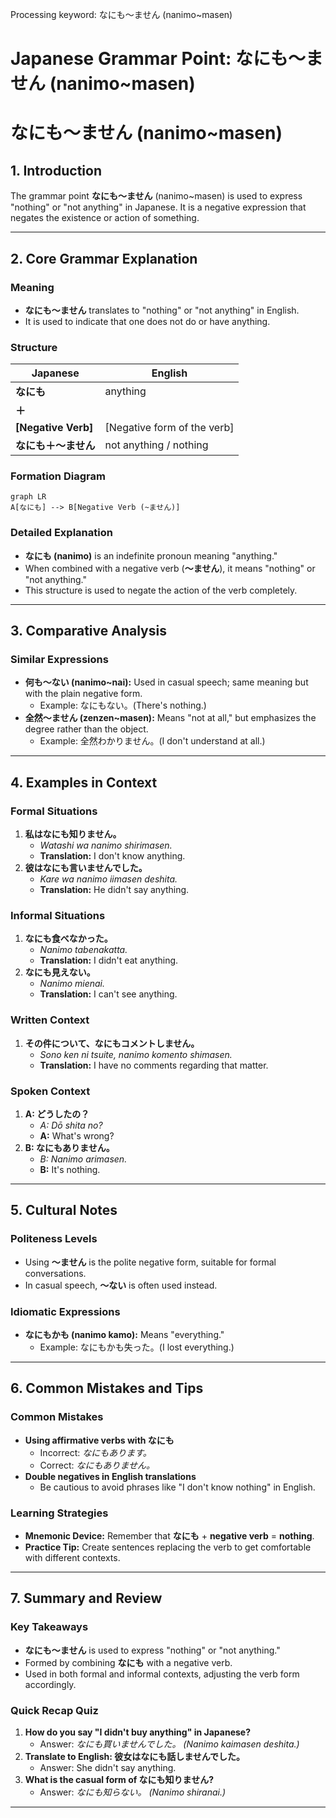 Processing keyword: なにも～ません (nanimo~masen)
# Japanese Grammar Point: なにも～ません (nanimo~masen)
# なにも～ません (nanimo~masen)
## 1. Introduction
The grammar point **なにも～ません** (nanimo~masen) is used to express "nothing" or "not anything" in Japanese. It is a negative expression that negates the existence or action of something.

---
## 2. Core Grammar Explanation
### Meaning
- **なにも～ません** translates to "nothing" or "not anything" in English.
- It is used to indicate that one does not do or have anything.
### Structure
| Japanese            | English                       |
| ------------------- | ----------------------------- |
| **なにも**          | anything                       |
| **＋**              |                               |
| **[Negative Verb]** | [Negative form of the verb]   |
| **なにも＋～ません**   | not anything / nothing        |
### Formation Diagram
```mermaid
graph LR
A[なにも] --> B[Negative Verb (~ません)]
```
### Detailed Explanation
- **なにも (nanimo)** is an indefinite pronoun meaning "anything."
- When combined with a negative verb (**～ません**), it means "nothing" or "not anything."
- This structure is used to negate the action of the verb completely.
---
## 3. Comparative Analysis
### Similar Expressions
- **何も～ない (nanimo~nai):** Used in casual speech; same meaning but with the plain negative form.
  - Example: なにもない。(There's nothing.)
- **全然～ません (zenzen~masen):** Means "not at all," but emphasizes the degree rather than the object.
  - Example: 全然わかりません。(I don't understand at all.)
---
## 4. Examples in Context
### Formal Situations
1. **私はなにも知りません。**
   - *Watashi wa nanimo shirimasen.*
   - **Translation:** I don't know anything.
2. **彼はなにも言いませんでした。**
   - *Kare wa nanimo iimasen deshita.*
   - **Translation:** He didn't say anything.
### Informal Situations
1. **なにも食べなかった。**
   - *Nanimo tabenakatta.*
   - **Translation:** I didn't eat anything.
2. **なにも見えない。**
   - *Nanimo mienai.*
   - **Translation:** I can't see anything.
### Written Context
1. **その件について、なにもコメントしません。**
   - *Sono ken ni tsuite, nanimo komento shimasen.*
   - **Translation:** I have no comments regarding that matter.
### Spoken Context
1. **A: どうしたの？**
   - *A: Dō shita no?*
   - **A:** What's wrong?
2. **B: なにもありません。**
   - *B: Nanimo arimasen.*
   - **B:** It's nothing.
---
## 5. Cultural Notes
### Politeness Levels
- Using **～ません** is the polite negative form, suitable for formal conversations.
- In casual speech, **～ない** is often used instead.
### Idiomatic Expressions
- **なにもかも (nanimo kamo):** Means "everything."
  - Example: なにもかも失った。(I lost everything.)
---
## 6. Common Mistakes and Tips
### Common Mistakes
- **Using affirmative verbs with なにも**
  - Incorrect: *なにもあります。*
  - Correct: *なにもありません。*
- **Double negatives in English translations**
  - Be cautious to avoid phrases like "I don't know nothing" in English.
### Learning Strategies
- **Mnemonic Device:** Remember that **なにも** + **negative verb** = **nothing**.
- **Practice Tip:** Create sentences replacing the verb to get comfortable with different contexts.
---
## 7. Summary and Review
### Key Takeaways
- **なにも～ません** is used to express "nothing" or "not anything."
- Formed by combining **なにも** with a negative verb.
- Used in both formal and informal contexts, adjusting the verb form accordingly.
### Quick Recap Quiz
1. **How do you say "I didn't buy anything" in Japanese?**
   - Answer: *なにも買いませんでした。 (Nanimo kaimasen deshita.)*
2. **Translate to English: 彼女はなにも話しませんでした。**
   - Answer: She didn't say anything.
3. **What is the casual form of なにも知りません?**
   - Answer: *なにも知らない。 (Nanimo shiranai.)*
---
